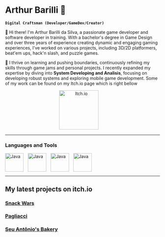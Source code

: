 # Arthur Barilli 👋

**`Digital Craftsman (Developer/GameDev/Creator)`**

👋 Hi there! I'm Arthur Barilli da Silva, a passionate game developer and software developer in training. With a bachelor's degree in Game Design and over three years of experience creating dynamic and engaging gaming experiences, I've worked on various projects, including 3D/2D platformers, beat'em ups, hack'n slash, and puzzle games.

🌟 I thrive on learning and pushing boundaries, continuously refining my skills through game jams and personal projects. I recently expanded my expertise by diving into **System Developing and Analisis**, focusing on developing robust systems and exploring mobile game development.
Some of my work can be found on my Itch.io page which is right bellow
<p align="center">
  <a href="https://barilli.itch.io"><img width="128px" alt="Itch.io" title="Itch.io" src="https://custom-icon-badges.demolab.com/badge/itch.io-red.svg?logo=controller"/></a>
  &#8287;&#8287;&#8287;&#8287;&#8287;
</p>

---

### Languages and Tools
<img align= "center" alt ="Java" width="60px" style="padding-right:10px;" src="https://cdn.jsdelivr.net/gh/devicons/devicon@latest/icons/csharp/csharp-plain.svg"/>
<img align= "center" alt ="Java" width="60px" style="padding-right:10px;" src="https://cdn.jsdelivr.net/gh/devicons/devicon@latest/icons/java/java-plain.svg"/>
<img align= "center" alt ="Java" width="60px" style="padding-right:10px;" src="https://cdn.jsdelivr.net/gh/devicons/devicon@latest/icons/unity/unity-original.svg"/>
<img align= "center" alt ="Java" width="60px" style="padding-right:10px;" src="https://cdn.jsdelivr.net/gh/devicons/devicon@latest/icons/git/git-original.svg"/>

---

## My latest projects on itch.io

### [Snack Wars](https://barilli.itch.io/snack-wars)
### [Pagliacci ](https://barilli.itch.io/pagliacci)
### [Seu Antônio's Bakery ](https://barilli.itch.io/seu-antonios-bakery)




<!--
**ArthurBarilli/ArthurBarilli** is a ✨ _special_ ✨ repository because its `README.md` (this file) appears on your GitHub profile.

Here are some ideas to get you started:

- 🔭 I’m currently working on ...
- 🌱 I’m currently learning ...
- 👯 I’m looking to collaborate on ...
- 🤔 I’m looking for help with ...
- 💬 Ask me about ...
- 📫 How to reach me: ...
- 😄 Pronouns: ...
- ⚡ Fun fact: ...
-->
